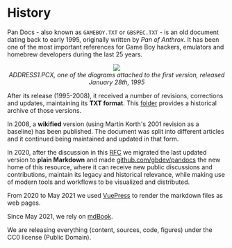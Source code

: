# History

Pan Docs - also known as `GAMEBOY.TXT` or `GBSPEC.TXT` - is an old document dating back to early 1995, originally written by *Pan of Anthrox*. It has been one of the most important references for Game Boy hackers, emulators and homebrew developers during the last 25 years.

<p align="center">
<img src="https://raw.githubusercontent.com/gbdev/pandocs/master/historical/1995-Jan-28-ATX-GBI/ADDRESS1.png">
<br>
  <i>ADDRESS1.PCX, one of the diagrams attached to the first version, released January 28th, 1995</i>
</p>

After its release (1995-2008), it received a number of revisions, corrections and updates, maintaining its **TXT format**. This [folder](https://github.com/gbdev/pandocs/tree/master/historical) provides a historical archive of those versions.

In 2008, a **wikified** version (using Martin Korth's 2001 revision as a baseline) has been published. The document was split into different articles and it continued being maintained and updated in that form.

In 2020, after the discussion in this [RFC](https://github.com/gbdev/pandocs/issues/275) we migrated the last updated version to **plain Markdown** and made [github.com/gbdev/pandocs](https://github.com/gbdev/pandocs) the new home of this resource, where it can receive new public discussions and contributions, maintain its legacy and historical relevance, while making use of modern tools and workflows to be visualized and distributed.

From 2020 to May 2021 we used [VuePress](https://vuepress.github.io/) to render the markdown files as web pages.

Since May 2021, we rely on [mdBook](https://rust-lang.github.io/mdBook/).

We are releasing everything (content, sources, code, figures) under the CC0 license (Public Domain).
